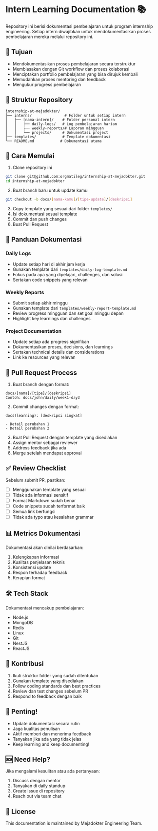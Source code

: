 # Intern Learning Documentation 📚

Repository ini berisi dokumentasi pembelajaran untuk program internship engineering. Setiap intern diwajibkan untuk mendokumentasikan proses pembelajaran mereka melalui repository ini.

## 🎯 Tujuan

- Mendokumentasikan proses pembelajaran secara terstruktur
- Membiasakan dengan Git workflow dan proses kolaborasi
- Menciptakan portfolio pembelajaran yang bisa dirujuk kembali
- Memudahkan proses mentoring dan feedback
- Mengukur progress pembelajaran

## 📁 Struktur Repository

```
internship-at-mejadokter/
├── interns/               # Folder untuk setiap intern
│   ├── [nama-intern]/    # Folder personal intern
│   │   ├── daily-logs/   # Log pembelajaran harian
│   │   ├── weekly-reports/# Laporan mingguan
│   │   └── projects/     # Dokumentasi project
├── templates/            # Template dokumentasi
└── README.md            # Dokumentasi utama
```

## 🚀 Cara Memulai

1. Clone repository ini
```bash
git clone git@github.com:orgmatileg/internship-at-mejadokter.git
cd internship-at-mejadokter
```

2. Buat branch baru untuk update kamu
```bash
git checkout -b docs/[nama-kamu]/[tipe-update]/[deskripsi]
```

3. Copy template yang sesuai dari folder `templates/`
4. Isi dokumentasi sesuai template
5. Commit dan push changes
6. Buat Pull Request

## 📝 Panduan Dokumentasi

### Daily Logs
- Update setiap hari di akhir jam kerja
- Gunakan template dari `templates/daily-log-template.md`
- Fokus pada apa yang dipelajari, challenges, dan solusi
- Sertakan code snippets yang relevan

### Weekly Reports
- Submit setiap akhir minggu
- Gunakan template dari `templates/weekly-report-template.md`
- Review progress mingguan dan set goal minggu depan
- Highlight key learnings dan challenges

### Project Documentation
- Update setiap ada progress signifikan
- Dokumentasikan proses, decisions, dan learnings
- Sertakan technical details dan considerations
- Link ke resources yang relevan

## 🔄 Pull Request Process

1. Buat branch dengan format:
```
docs/[nama]/[tipe]/[deskripsi]
Contoh: docs/john/daily/week1-day3
```

2. Commit changes dengan format:
```
docs(learning): [deskripsi singkat]

- Detail perubahan 1
- Detail perubahan 2
```

3. Buat Pull Request dengan template yang disediakan
4. Assign mentor sebagai reviewer
5. Address feedback jika ada
6. Merge setelah mendapat approval

## ✅ Review Checklist

Sebelum submit PR, pastikan:
- [ ] Menggunakan template yang sesuai
- [ ] Tidak ada informasi sensitif
- [ ] Format Markdown sudah benar
- [ ] Code snippets sudah terformat baik
- [ ] Semua link berfungsi
- [ ] Tidak ada typo atau kesalahan grammar

## 📊 Metrics Dokumentasi

Dokumentasi akan dinilai berdasarkan:
1. Kelengkapan informasi
2. Kualitas penjelasan teknis
3. Konsistensi update
4. Respon terhadap feedback
5. Kerapian format

## 🛠 Tech Stack

Dokumentasi mencakup pembelajaran:
- Node.js
- MongoDB
- Redis
- Linux
- Git
- NestJS
- ReactJS

## 🤝 Kontribusi

1. Ikuti struktur folder yang sudah ditentukan
2. Gunakan template yang disediakan
3. Follow coding standards dan best practices
4. Review dan test changes sebelum PR
5. Respond to feedback dengan baik

## 📌 Penting!

- Update dokumentasi secara rutin
- Jaga kualitas penulisan
- Aktif memberi dan menerima feedback
- Tanyakan jika ada yang tidak jelas
- Keep learning and keep documenting!

## 🆘 Need Help?

Jika mengalami kesulitan atau ada pertanyaan:
1. Discuss dengan mentor
2. Tanyakan di daily standup
3. Create issue di repository
4. Reach out via team chat

## 📜 License

This documentation is maintained by Mejadokter Engineering Team.